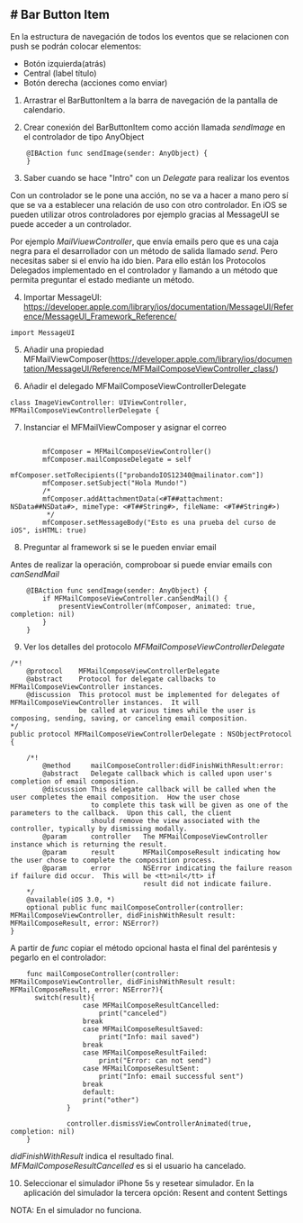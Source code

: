 # Bar Button Item
-----------------

En la estructura de navegación de todos los eventos que se relacionen con push se podrán colocar elementos:
- Botón izquierda(atrás)
- Central (label título)
- Botón derecha (acciones como enviar)

1. Arrastrar el BarButtonItem a la barra de navegación de la pantalla de calendario.

2. Crear conexión del BarButtonItem como acción llamada _sendImage_ en el controlador de tipo AnyObject
```
    @IBAction func sendImage(sender: AnyObject) {
    }
```

3. Saber cuando se hace "Intro" con un _Delegate_ para realizar los eventos

Con un controlador se le pone una acción, no se va a hacer a mano pero sí que se va a establecer una relación de uso con otro controlador. En iOS se pueden utilizar otros controladores por ejemplo gracias al MessageUI se puede acceder a un controlador.

Por ejemplo _MailViuewController_, que envía emails pero que es una caja negra para el desarrollador con un método de salida llamado _send_. Pero necesitas saber si el envío ha ido bien. Para ello están los Protocolos Delegados implementado en el controlador y llamando a un método que permita preguntar el estado mediante un método.

4.  Importar MessageUI: https://developer.apple.com/library/ios/documentation/MessageUI/Reference/MessageUI_Framework_Reference/
```
import MessageUI
```

5. Añadir una propiedad MFMailViewComposer(https://developer.apple.com/library/ios/documentation/MessageUI/Reference/MFMailComposeViewController_class/)

6. Añadir el delegado
MFMailComposeViewControllerDelegate
```
class ImageViewController: UIViewController, MFMailComposeViewControllerDelegate {

```

7. Instanciar el MFMailViewComposer y asignar el correo
```

        mfComposer = MFMailComposeViewController()
        mfComposer.mailComposeDelegate = self
        mfComposer.setToRecipients(["probandoIOS12340@mailinator.com"])
        mfComposer.setSubject("Hola Mundo!")
        /*
        mfComposer.addAttachmentData(<#T##attachment: NSData##NSData#>, mimeType: <#T##String#>, fileName: <#T##String#>)
         */
        mfComposer.setMessageBody("Esto es una prueba del curso de iOS", isHTML: true)
```

8. Preguntar al framework si se le pueden enviar email

Antes de realizar la operación, comproboar si puede enviar emails con _canSendMail_
```
    @IBAction func sendImage(sender: AnyObject) {
        if MFMailComposeViewController.canSendMail() {
            presentViewController(mfComposer, animated: true, completion: nil)
        }
    }
```
9. Ver los detalles del protocolo _MFMailComposeViewControllerDelegate_

```
/*!
    @protocol    MFMailComposeViewControllerDelegate
    @abstract    Protocol for delegate callbacks to MFMailComposeViewController instances.
    @discussion  This protocol must be implemented for delegates of MFMailComposeViewController instances.  It will
                 be called at various times while the user is composing, sending, saving, or canceling email composition.
*/
public protocol MFMailComposeViewControllerDelegate : NSObjectProtocol {

    /*!
        @method     mailComposeController:didFinishWithResult:error:
        @abstract   Delegate callback which is called upon user's completion of email composition.
        @discussion This delegate callback will be called when the user completes the email composition.  How the user chose
                    to complete this task will be given as one of the parameters to the callback.  Upon this call, the client
                    should remove the view associated with the controller, typically by dismissing modally.
        @param      controller   The MFMailComposeViewController instance which is returning the result.
        @param      result       MFMailComposeResult indicating how the user chose to complete the composition process.
        @param      error        NSError indicating the failure reason if failure did occur.  This will be <tt>nil</tt> if
                                 result did not indicate failure.
    */
    @available(iOS 3.0, *)
    optional public func mailComposeController(controller: MFMailComposeViewController, didFinishWithResult result: MFMailComposeResult, error: NSError?)
}
```

A partir de _func_ copiar el método opcional hasta el final del paréntesis y pegarlo en el controlador:
```
    func mailComposeController(controller: MFMailComposeViewController, didFinishWithResult result: MFMailComposeResult, error: NSError?){
      switch(result){
                  case MFMailComposeResultCancelled:
                      print("canceled")
                  break
                  case MFMailComposeResultSaved:
                      print("Info: mail saved")
                  break
                  case MFMailComposeResultFailed:
                      print("Error: can not send")
                  case MFMailComposeResultSent:
                      print("Info: email successful sent")
                  break
                  default:
                  print("other")
              }

              controller.dismissViewControllerAnimated(true, completion: nil)
    }
```

_didFinishWithResult_ indica el resultado final. _MFMailComposeResultCancelled_ es si el usuario ha cancelado.

10. Seleccionar el simulador iPhone 5s y resetear simulador. En la aplicación del simulador la tercera opción: Resent and content Settings

NOTA: En el simulador no funciona.
